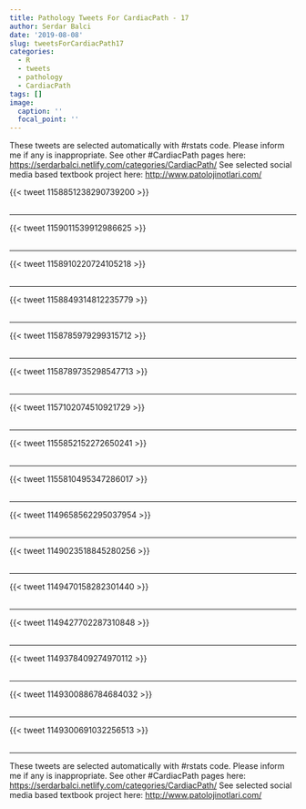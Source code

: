 ```yaml
---
title: Pathology Tweets For CardiacPath - 17
author: Serdar Balci
date: '2019-08-08'
slug: tweetsForCardiacPath17
categories:
  - R
  - tweets
  - pathology
  - CardiacPath
tags: []
image:
  caption: ''
  focal_point: ''
---
```



These tweets are selected automatically with #rstats code. Please inform me if any is inappropriate.
See other #CardiacPath pages here: https://serdarbalci.netlify.com/categories/CardiacPath/ 
See selected social media based textbook project here: http://www.patolojinotlari.com/

{{< tweet 1158851238290739200 >}}
<br>
<br>
<hr>
{{< tweet 1159011539912986625 >}}
<br>
<br>
<hr>
{{< tweet 1158910220724105218 >}}
<br>
<br>
<hr>
{{< tweet 1158849314812235779 >}}
<br>
<br>
<hr>
{{< tweet 1158785979299315712 >}}
<br>
<br>
<hr>
{{< tweet 1158789735298547713 >}}
<br>
<br>
<hr>
{{< tweet 1157102074510921729 >}}
<br>
<br>
<hr>
{{< tweet 1155852152272650241 >}}
<br>
<br>
<hr>
{{< tweet 1155810495347286017 >}}
<br>
<br>
<hr>
{{< tweet 1149658562295037954 >}}
<br>
<br>
<hr>
{{< tweet 1149023518845280256 >}}
<br>
<br>
<hr>
{{< tweet 1149470158282301440 >}}
<br>
<br>
<hr>
{{< tweet 1149427702287310848 >}}
<br>
<br>
<hr>
{{< tweet 1149378409274970112 >}}
<br>
<br>
<hr>
{{< tweet 1149300886784684032 >}}
<br>
<br>
<hr>
{{< tweet 1149300691032256513 >}}
<br>
<br>
<hr>


These tweets are selected automatically with #rstats code. Please inform me if any is inappropriate.
See other #CardiacPath pages here: https://serdarbalci.netlify.com/categories/CardiacPath/ 
See selected social media based textbook project here: http://www.patolojinotlari.com/
